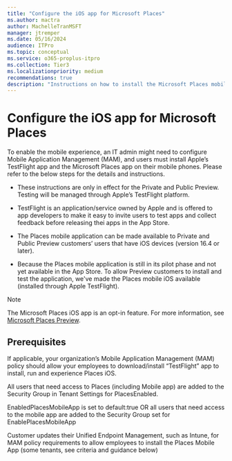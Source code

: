 ```yaml
---
title: "Configure the iOS app for Microsoft Places"
ms.author: mactra
author: MachelleTranMSFT
manager: jtremper
ms.date: 05/16/2024
audience: ITPro
ms.topic: conceptual
ms.service: o365-proplus-itpro
ms.collection: Tier3
ms.localizationpriority: medium
recommendations: true
description: "Instructions on how to install the Microsoft Places mobile app (iOS only)."
---
```

# Configure the iOS app for Microsoft Places

To enable the mobile experience, an IT admin might need to configure Mobile Application Management (MAM), and users must install Apple’s TestFlight app and the Microsoft Places app on their mobile phones. Please refer to the below steps for the details and instructions.

- These instructions are only in effect for the Private and Public Preview. Testing will be managed through Apple’s TestFlight platform.  

- TestFlight is an application/service owned by Apple and is offered to app developers to make it easy to invite users to test apps and collect feedback before releasing thei apps in the App Store.

- The Places mobile application can be made available to Private and Public Preview customers’ users that have iOS devices (version 16.4 or later).  

- Because the Places mobile application is still in its pilot phase and not yet available in the App Store. To allow Preview customers to install and test the application, we've made the Places mobile iOS available (installed through Apple TestFlight).

> [!NOTE]
> The Microsoft Places iOS app is an opt-in feature. For more information, see [Microsoft Places Preview](https://www.microsoft.com/en-us/microsoft-places).

## Prerequisites 

If applicable, your organization’s Mobile Application Management (MAM) policy should allow your employees to download/install “TestFlight” app to install, run and experience Places iOS. 

All users that need access to Places (including Mobile app) are added to the Security Group in Tenant Settings for PlacesEnabled. 

EnabledPlacesMobileApp is set to default:true OR all users that need access to the mobile app are added to the Security Group set for EnablePlacesMobileApp 

Customer updates their Unified Endpoint Management, such as Intune, for MAM policy requirements to allow employees to install the Places Mobile App (some tenants, see criteria and guidance below) 
